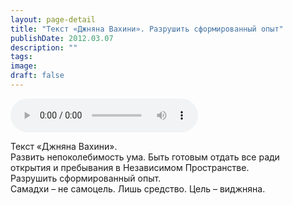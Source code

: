 ```yaml
---
layout: page-detail
title: "Текст «Джняна Вахини». Разрушить сформированный опыт"
publishDate: 2012.03.07
description: ""
tags:
image:
draft: false
---
```


<audio title="2012.03.07 - Текст «Джняна Вахини». Разрушить сформированный опыт.mp3" src="/upload/iblock/be6/be6c6ee9654b8716095c803643311f71.mp3" controls=""></audio>

 Текст «Джняна Вахини».  
 Развить непоколебимость ума. Быть готовым отдать все ради  
 открытия и пребывания в Независимом Пространстве.  
 Разрушить сформированный опыт.  
 Самадхи – не самоцель. Лишь средство. Цель – виджняна.  

  
